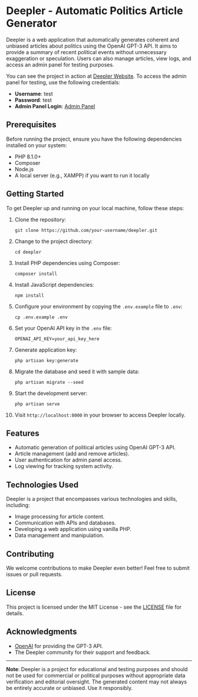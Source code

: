 # Deepler - Automatic Politics Article Generator

Deepler is a web application that automatically generates coherent and unbiased articles about politics using the OpenAI GPT-3 API. It aims to provide a summary of recent political events without unnecessary exaggeration or speculation. Users can also manage articles, view logs, and access an admin panel for testing purposes.

You can see the project in action at [Deepler Website](https://deepler.pl). To access the admin panel for testing, use the following credentials:
- **Username**: test
- **Password**: test
- **Admin Panel Login**: [Admin Panel](https://deepler.pl/login.php)

## Prerequisites

Before running the project, ensure you have the following dependencies installed on your system:

- PHP 8.1.0+
- Composer
- Node.js
- A local server (e.g., XAMPP) if you want to run it locally

## Getting Started

To get Deepler up and running on your local machine, follow these steps:

1. Clone the repository:

   ```shell
   git clone https://github.com/your-username/deepler.git
   ```

2. Change to the project directory:

   ```shell
   cd deepler
   ```

3. Install PHP dependencies using Composer:

   ```shell
   composer install
   ```

4. Install JavaScript dependencies:

   ```shell
   npm install
   ```

5. Configure your environment by copying the `.env.example` file to `.env`:

   ```shell
   cp .env.example .env
   ```

6. Set your OpenAI API key in the `.env` file:

   ```shell
   OPENAI_API_KEY=your_api_key_here
   ```

7. Generate application key:

   ```shell
   php artisan key:generate
   ```

8. Migrate the database and seed it with sample data:

   ```shell
   php artisan migrate --seed
   ```

9. Start the development server:

   ```shell
   php artisan serve
   ```

10. Visit `http://localhost:8000` in your browser to access Deepler locally.

## Features

- Automatic generation of political articles using OpenAI GPT-3 API.
- Article management (add and remove articles).
- User authentication for admin panel access.
- Log viewing for tracking system activity.

## Technologies Used

Deepler is a project that encompasses various technologies and skills, including:

- Image processing for article content.
- Communication with APIs and databases.
- Developing a web application using vanilla PHP.
- Data management and manipulation.

## Contributing

We welcome contributions to make Deepler even better! Feel free to submit issues or pull requests.

## License

This project is licensed under the MIT License - see the [LICENSE](LICENSE) file for details.

## Acknowledgments

- [OpenAI](https://openai.com) for providing the GPT-3 API.
- The Deepler community for their support and feedback.

---

**Note**: Deepler is a project for educational and testing purposes and should not be used for commercial or political purposes without appropriate data verification and editorial oversight. The generated content may not always be entirely accurate or unbiased. Use it responsibly.
